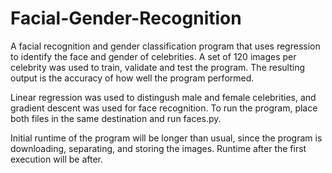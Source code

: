 # Facial-Gender-Recognition

A facial recognition and gender classification program that uses regression to identify the face and gender of celebrities. A set of 120 images per celebrity was used to train, validate and test the program. The resulting output is the accuracy of how well the program performed.

Linear regression was used to distingush male and female celebrities, and gradient descent was used for face recognition. To run the program, place both files in the same destination and run faces.py. 

Initial runtime of the program will be longer than usual, since the program is downloading, separating, and storing the images. Runtime after the first execution will be after.
